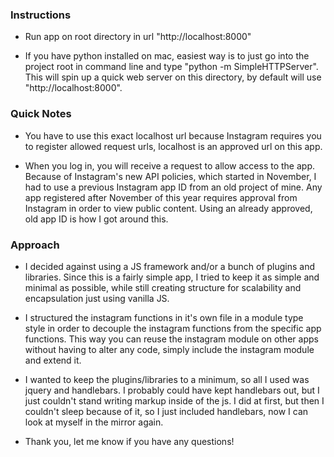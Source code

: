 ### Instructions

- Run app on root directory in url "http://localhost:8000"

- If you have python installed on mac, easiest way is to just go into the project root in command line and type "python -m SimpleHTTPServer". This will spin up a quick web server on this directory, by default will use "http://localhost:8000".

### Quick Notes

- You have to use this exact localhost url because Instagram requires you to register allowed request urls, localhost is an approved url on this app.

- When you log in, you will receive a request to allow access to the app. Because of Instagram's new API policies, which started in November, I had to use a previous Instagram app ID from an old project of mine. Any app registered after November of this year requires approval from Instagram in order to view public content. Using an already approved, old app ID is how I got around this.

### Approach

- I decided against using a JS framework and/or a bunch of plugins and libraries. Since this is a fairly simple app, I tried to keep it as simple and minimal as possible, while still creating structure for scalability and encapsulation just using vanilla JS.

- I structured the instagram functions in it's own file in a module type style in order to decouple the instagram functions from the specific app functions. This way you can reuse the instagram module on other apps without having to alter any code, simply include the instagram module and extend it.

- I wanted to keep the plugins/libraries to a minimum, so all I used was jquery and handlebars. I probably could have kept handlebars out, but I just couldn't stand writing markup inside of the js. I did at first, but then I couldn't sleep because of it, so I just included handlebars, now I can look at myself in the mirror again.

- Thank you, let me know if you have any questions!